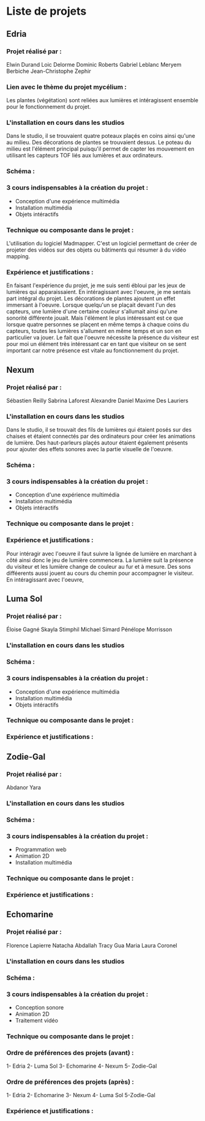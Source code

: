 # Liste de projets

## Edria
### Projet réalisé par :
Elwin Durand 
Loic Delorme
Dominic Roberts
Gabriel Leblanc 
Meryem Berbiche
Jean-Christophe Zephir
### Lien avec le thème du projet mycélium :
Les plantes (végétation) sont reliées aux lumières et intéragissent ensemble pour le fonctionnement du projet.
### L'installation en cours dans les studios
Dans le studio, il se trouvaient quatre poteaux plaçés en coins ainsi qu'une au milieu. Des décorations de plantes se trouvaient dessus. Le poteau du milieu est l'élément principal puisqu'il permet de capter les mouvement en utilisant les capteurs TOF liés aux lumières et aux ordinateurs.
### Schéma :

### 3 cours indispensables à la création du projet :
- Conception d'une expérience multimédia
- Installation multimédia
- Objets intéractifs


### Technique ou composante dans le projet :
L'utilisation du logiciel Madmapper. C'est un logiciel permettant de créer de projeter des vidéos sur des objets ou bâtiments qui résumer à du vidéo mapping. 

### Expérience et justifications :
En faisant l'expérience du projet, je me suis senti ébloui par les jeux de lumières qui apparaissaient. En intéragissant avec l'oeuvre, je me sentais part intégral du projet. Les décorations de plantes ajoutent un effet immersant à l'oeuvre.  Lorsque quelqu'un se plaçait devant l'un des capteurs, une lumière d'une certaine couleur s'allumait ainsi qu'une sonorité différente jouait. Mais l'élément le plus intéressant est ce que lorsque quatre personnes se plaçent en même temps à chaque coins du capteurs, toutes les lumières s'allument en même temps et un son en particulier va jouer. Le fait que l'oeuvre nécessite la présence du visiteur est pour moi un élément très intéressant car en tant que visiteur on se sent important car notre présence est vitale au fonctionnement du projet. 

## Nexum 
### Projet réalisé par :
Sébastien Reilly
Sabrina Laforest
Alexandre Daniel
Maxime Des Lauriers
### L'installation en cours dans les studios
Dans le studio, il se trouvait des fils de lumières qui étaient posés sur des chaises et étaient connectés par des ordinateurs pour créer les animations de lumière. Des haut-parleurs plaçés autour étaient également présents pour ajouter des effets sonores avec la partie visuelle de l'oeuvre. 
### Schéma :

### 3 cours indispensables à la création du projet :
- Conception d'une expérience multimédia
- Installation multimédia
- Objets intéractifs

### Technique ou composante dans le projet :


### Expérience et justifications :
Pour intéragir avec l'oeuvre il faut suivre la lignée de lumière en marchant à côté ainsi donc le jeu de lumière commencera. La lumière suit la présence du visiteur et les lumière change de couleur au fur et à mesure. Des sons difféerents aussi jouent au cours du chemin pour accompagner le visiteur. En intéragissant avec l'oeuvre, 
## Luma Sol
### Projet réalisé par :
Éloise Gagné
Skayla Stimphil
Michael Simard 
Pénélope Morrisson
### L'installation en cours dans les studios

### Schéma :

### 3 cours indispensables à la création du projet :
- Conception d'une expérience multimédia
- Installation multimédia
- Objets intéractifs
### Technique ou composante dans le projet :


### Expérience et justifications :

## Zodie-Gal
### Projet réalisé par :
Abdanor Yara 
### L'installation en cours dans les studios

### Schéma :

### 3 cours indispensables à la création du projet :
- Programmation web
- Animation 2D
- Installation multimédia
### Technique ou composante dans le projet :


### Expérience et justifications :

## Echomarine
### Projet réalisé par :
Florence Lapierre
Natacha Abdallah
Tracy Gua
Maria Laura Coronel
### L'installation en cours dans les studios

### Schéma :

### 3 cours indispensables à la création du projet :
- Conception sonore
- Animation 2D
- Traitement vidéo
### Technique ou composante dans le projet :

### Ordre de préférences des projets (avant) :
1- Edria
2- Luma Sol
3- Echomarine
4- Nexum
5- Zodie-Gal
### Ordre de préférences des projets (après) :
1- Edria
2- Echomarine
3- Nexum
4- Luma Sol
5-Zodie-Gal
### Expérience et justifications :
